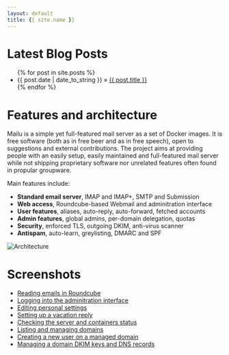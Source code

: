```yaml
---
layout: default
title: {{ site.name }}
---
```


# Latest Blog Posts

<ul>
{% for post in site.posts %}
  <li><span>{{ post.date | date_to_string }}</span> &raquo; <a href="{{ site.baseurl }}{{ post.url }}">{{ post.title }}</a></li>
{% endfor %}
</ul>

# Features and architecture

Mailu is a simple yet full-featured mail server as a set of Docker images.
It is free software (both as in free beer and as in free speech), open to
suggestions and external contributions. The project aims at providing people
with an easily setup, easily maintained and full-featured mail server while
not shipping proprietary software nor unrelated features often found in
propular groupware.

Main features include:

- **Standard email server**, IMAP and IMAP+, SMTP and Submission
- **Web access**, Roundcube-based Webmail and adminitration interface
- **User features**, aliases, auto-reply, auto-forward, fetched accounts
- **Admin features**, global admins, per-domain delegation, quotas
- **Security**, enforced TLS, outgoing DKIM, anti-virus scanner
- **Antispam**, auto-learn, greylisting, DMARC and SPF

![Architecture](images/archi.png)

# Screenshots

- [Reading emails in Roundcube](screenshots/roundcube.png)
- [Logging into the adminitration interface](screenshots/login.png)
- [Editing personal settings](screenshots/dashboard.png)
- [Setting up a vacation reply](screenshots/vacation.png)
- [Checking the server and containers status](screenshots/status.png)
- [Listing and managing domains](screenshots/domains.png)
- [Creating a new user on a managed domain](screenshots/create.png)
- [Managing a domain DKIM keys and DNS records](screenshots/dkim.png)
